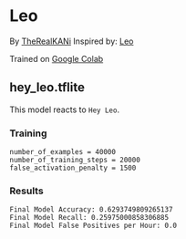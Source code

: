 # Leo
By [TheRealKANi](https://github.com/TheRealKANi)
Inspired by: [Leo](https://da.wikipedia.org/wiki/Leo_Wyatt)

Trained on [Google Colab](https://colab.research.google.com/drive/1q1oe2zOyZp7UsB3jJiQ1IFn8z5YfjwEb)

## hey_leo.tflite

This model reacts to `Hey Leo`.

### Training

```
number_of_examples = 40000
number_of_training_steps = 20000
false_activation_penalty = 1500
```

### Results

```
Final Model Accuracy: 0.6293749809265137
Final Model Recall: 0.25975000858306885
Final Model False Positives per Hour: 0.0
```
